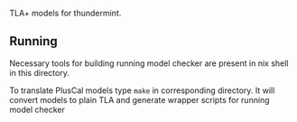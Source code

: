 TLA+ models for thundermint.

## Running

Necessary tools for building running model checker are present in nix shell in
this directory.

To translate PlusCal models type `make` in corresponding directory. It will
convert models to plain TLA and generate wrapper scripts for running model
checker
